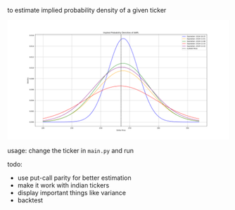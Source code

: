to estimate implied probability density of a given ticker

![](aapl-gaussian.png)

usage: change the ticker in `main.py` and run

todo:
- use put-call parity for better estimation
- make it work with indian tickers
- display important things like variance
- backtest

